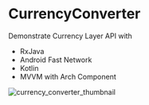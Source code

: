 # CurrencyConverter

Demonstrate Currency Layer API with 

* RxJava
* Android Fast Network
* Kotlin
* MVVM with Arch Component

![currency_converter_thumbnail](https://user-images.githubusercontent.com/22369188/108065174-b4ba4680-7085-11eb-9c85-90423ca31c21.jpg)

